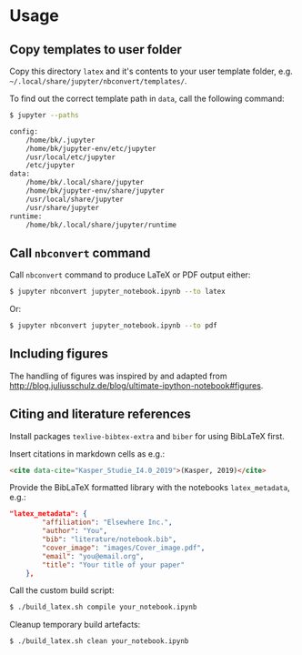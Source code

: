 # Usage

## Copy templates to user folder

Copy this directory `latex` and it's contents to your user template folder, e.g. `~/.local/share/jupyter/nbconvert/templates/`.

To find out the correct template path in `data`, call the following command:

```bash
$ jupyter --paths

config:
    /home/bk/.jupyter
    /home/bk/jupyter-env/etc/jupyter
    /usr/local/etc/jupyter
    /etc/jupyter
data:
    /home/bk/.local/share/jupyter
    /home/bk/jupyter-env/share/jupyter
    /usr/local/share/jupyter
    /usr/share/jupyter
runtime:
    /home/bk/.local/share/jupyter/runtime
```

## Call `nbconvert` command

Call `nbconvert` command to produce LaTeX or PDF output either:

```bash
$ jupyter nbconvert jupyter_notebook.ipynb --to latex
```

Or:

```bash
$ jupyter nbconvert jupyter_notebook.ipynb --to pdf
```

## Including figures

The handling of figures was inspired by and adapted from http://blog.juliusschulz.de/blog/ultimate-ipython-notebook#figures.

## Citing and literature references

Install packages `texlive-bibtex-extra` and `biber` for using BibLaTeX first.

Insert citations in markdown cells as e.g.:

```html
<cite data-cite="Kasper_Studie_I4.0_2019">(Kasper, 2019)</cite>
```

Provide the BibLaTeX formatted library with the notebooks `latex_metadata`, e.g.:

```json
"latex_metadata": {
        "affiliation": "Elsewhere Inc.",
        "author": "You",
        "bib": "literature/notebook.bib",
        "cover_image": "images/Cover_image.pdf",
        "email": "you@email.org",
        "title": "Your title of your paper"
    },
```

Call the custom build script:

```bash
$ ./build_latex.sh compile your_notebook.ipynb
```

Cleanup temporary build artefacts:

```bash
$ ./build_latex.sh clean your_notebook.ipynb
```








